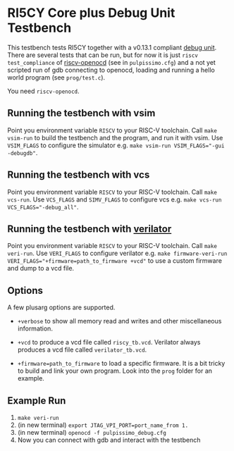 RI5CY Core plus Debug Unit Testbench
=====================

This testbench tests RI5CY together with a v0.13.1 compliant [debug
unit](https://www.github.com/pulp-platform/riscv-dbg). There are several tests
that can be run, but for now it is just `riscv test_compliance` of
[riscv-openocd](https://www.github.com/riscv/riscv-openocd) (see in
`pulpissimo.cfg`) and a not yet scripted run of gdb connecting to openocd,
loading and running a hello world program (see `prog/test.c`).

You need `riscv-openocd`.

Running the testbench with vsim
----------------------
Point you environment variable `RISCV` to your RISC-V toolchain. Call `make
vsim-run` to build the testbench and the program, and run it with vsim. Use
`VSIM_FLAGS` to configure the simulator e.g. `make vsim-run VSIM_FLAGS="-gui
-debugdb"`.

Running the testbench with vcs
----------------------
Point you environment variable `RISCV` to your RISC-V toolchain. Call `make
vcs-run`. Use `VCS_FLAGS` and `SIMV_FLAGS` to configure vcs e.g. `make vcs-run
VCS_FLAGS="-debug_all"`.


Running the testbench with [verilator](https://www.veripool.org/wiki/verilator)
----------------------
Point you environment variable `RISCV` to your RISC-V toolchain. Call `make
veri-run`. Use `VERI_FLAGS` to configure verilator e.g. `make firmware-veri-run
VERI_FLAGS="+firmware=path_to_firmware +vcd"` to use a custom firmware and dump
to a vcd file.


Options
----------------------
A few plusarg options are supported.
* `+verbose` to show all memory read and writes and other miscellaneous information.

* `+vcd` to produce a vcd file called `riscy_tb.vcd`. Verilator always produces
  a vcd file called `verilator_tb.vcd`.

* `+firmware=path_to_firmware` to load a specific firmware. It is a bit tricky to
build and link your own program. Look into the `prog` folder for an example.

Example Run
-----------------------
1. `make veri-run`
3. (in new terminal) `export JTAG_VPI_PORT=port_name_from 1.`
2. (in new terminal) `openocd -f pulpissimo_debug.cfg`
4. Now you can connect with gdb and interact with the testbench

